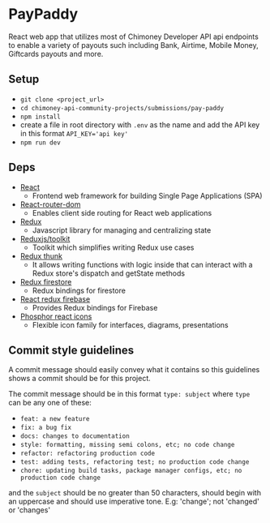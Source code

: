 # PayPaddy

React web app that utilizes most of Chimoney Developer API api endpoints to enable a variety of payouts such including Bank, Airtime, Mobile Money, Giftcards payouts and more.

## Setup

- `git clone <project_url>`
- `cd chimoney-api-community-projects/submissions/pay-paddy`
- `npm install`
- create a file in root directory with `.env` as the name and add the API key in this format `API_KEY='api key'`
- `npm run dev`

## Deps

- [React](https://reactjs.org/)
  - Frontend web framework for building Single Page Applications (SPA)
- [React-router-dom](https://reactrouter.com/en/main/start/overview)
  - Enables client side routing for React web applications
- [Redux](https://redux.js.org/)
  - Javascript library for managing and centralizing state
- [Reduxjs/toolkit](https://redux.js.org/redux-toolkit/overview)
  - Toolkit which simplifies writing Redux use cases
- [Redux thunk](https://github.com/reduxjs/redux-thunk)
  - It allows writing functions with logic inside that can interact with a Redux store's dispatch and getState methods
- [Redux firestore](https://www.npmjs.com/package/redux-firestore)
  - Redux bindings for firestore
- [React redux firebase](https://www.npmjs.com/package/redux-firestore)
  - Provides Redux bindings for Firebase
- [Phosphor react icons](https://phosphoricons.com/)
  - Flexible icon family for interfaces, diagrams, presentations

## Commit style guidelines

A commit message should easily convey what it contains so this guidelines shows a commit should be for this project.

The commit message should be in this format `type: subject` where `type` can be any one of these:

- `feat: a new feature`
- `fix: a bug fix`
- `docs: changes to documentation`
- `style: formatting, missing semi colons, etc; no code change`
- `refactor: refactoring production code`
- `test: adding tests, refactoring test; no production code change`
- `chore: updating build tasks, package manager configs, etc; no production code change`

and the `subject` should be no greater than 50 characters, should begin with an uppercase and should use imperative tone. E.g: 'change'; not 'changed' or 'changes'
